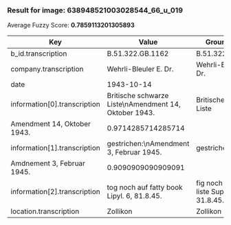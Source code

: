 ### Result for image: 638948521003028544_66_u_019
Average Fuzzy Score: **0.7859113201305893**
<small>

| Key | Value | Ground Truth | Score |
| --- | --- | --- | --- |
| b_id.transcription | B.51.322.GB.1162 | B.51.322.GB.1162. | 0.9696969696969697 |
| company.transcription | Wehrli-Bleuler E. Dr. | Wehrli-Bleuler E., Dr. | 0.9767441860465115 |
| date | 1943-10-14 |  | 0.0 |
| information[0].transcription | Britische schwarze Liste\nAmendment 14, Oktober 1943. | Britische schwarze Liste
Amendment 14, Oktober 1943. | 0.9714285714285714 |
| information[1].transcription | gestrichen:\nAmendment 3, Februar 1945. | gestrichen:
Amdnement 3, Februar 1945. | 0.9090909090909091 |
| information[2].transcription | tog noch auf fatty book Lipyl. 6, 81.8.45. | fig noch auf franz. liste Suppl. 6, 31.8.45. | 0.6744186046511628 |
| location.transcription | Zollikon | Zollikon | 1.0 |

</small>
